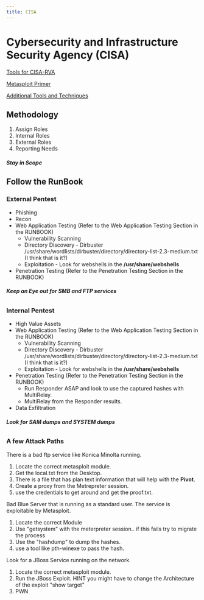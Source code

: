 ```yaml
---
title: CISA
---
```


# Cybersecurity and Infrastructure Security Agency (CISA)
[Tools for CISA-RVA](./tools)

[Metasploit Primer](./metasploit.md)

[Additional Tools and Techniques](./additional-tools.md)
## Methodology 


1. Assign Roles
1. Internal Roles
1. External Roles
1. Reporting Needs

##### **Stay in Scope**

## Follow the RunBook

### External Pentest
- Phishing
- Recon
- Web Application Testing (Refer to the Web Application Testing Section in the RUNBOOK)
  - Vulnerability Scanning
  - Directory Discovery - Dirbuster /usr/share/wordlists/dirbuster/directory/directory-list-2.3-medium.txt (I think that is it?)
  - Exploitation - Look for webshells in the **/usr/share/webshells**
- Penetration Testing (Refer to the Penetration Testing Section in the RUNBOOK)

###### **Keep an Eye out for SMB and FTP services**

### Internal Pentest
- High Value Assets
- Web Application Testing (Refer to the Web Application Testing Section in the RUNBOOK)
  - Vulnerability Scanning
  - Directory Discovery - Dirbuster /usr/share/wordlists/dirbuster/directory/directory-list-2.3-medium.txt (I think that is it?)
  - Exploitation - Look for webshells in the **/usr/share/webshells**
- Penetration Testing (Refer to the Penetration Testing Section in the RUNBOOK)
  - Run Responder ASAP and look to use the captured hashes with MultiRelay.
  - MultiRelay from the Responder results.
- Data Exfiltration

###### **Look for SAM dumps and SYSTEM dumps**

### A few Attack Paths

There is a bad ftp service like Konica Minolta running.
1. Locate the correct metasploit module. 
1. Get the local.txt from the Desktop. 
1. There is a file that has plan text information that will help with the **Pivot**.
1. Create a proxy from the Metrepreter session. 
1. use the credentials to get around and get the proof.txt.

Bad Blue Server that is running as a standard user. The service is exploitable by Metasploit. 
1. Locate the correct Module
1. Use "getsystem" with the meterpreter session.. if this fails try to migrate the process
1. Use the "hashdump" to dump the hashes.
1. use a tool like pth-winexe to pass the hash.

Look for a JBoss Service running on the network.
1. Locate the correct metasploit module. 
1. Run the JBoss Exploit. HINT you might have to change the Architecture of the exploit "show target"
1. PWN

